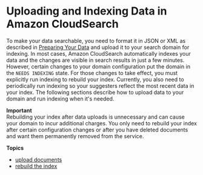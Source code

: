 # Uploading and Indexing Data in Amazon CloudSearch<a name="uploading-and-indexing-data"></a>

To make your data searchable, you need to format it in JSON or XML as described in [Preparing Your Data](preparing-data.md) and upload it to your search domain for indexing\. In most cases, Amazon CloudSearch automatically indexes your data and the changes are visible in search results in just a few minutes\. However, certain changes to your domain configuration put the domain in the `NEEDS INDEXING` state\. For those changes to take effect, you must explicitly run indexing to rebuild your index\. Currently, you also need to periodically run indexing so your suggesters reflect the most recent data in your index\. The following sections describe how to upload data to your domain and run indexing when it's needed\. 

**Important**  
Rebuilding your index after data uploads is unnecessary and can cause your domain to incur additional charges\. You only need to rebuild your index after certain configuration changes or after you have deleted documents and want them permanently removed from the service\.

**Topics**
+ [upload documents](uploading-data.md)
+ [rebuild the index](indexing.md)